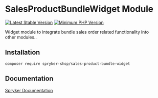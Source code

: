 # SalesProductBundleWidget Module
[![Latest Stable Version](https://poser.pugx.org/spryker-shop/sales-product-bundle-widget/v/stable.svg)](https://packagist.org/packages/spryker-shop/sales-product-bundle-widget)
[![Minimum PHP Version](https://img.shields.io/badge/php-%3E%3D%207.4-8892BF.svg)](https://php.net/)

Widget module to integrate bundle sales order related functionality into other modules..

## Installation

```
composer require spryker-shop/sales-product-bundle-widget
```

## Documentation

[Spryker Documentation](https://docs.spryker.com)
